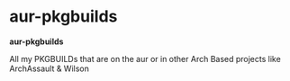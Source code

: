 aur-pkgbuilds
=============

**aur-pkgbuilds**

All my PKGBUILDs that are on the aur or in other Arch Based projects like ArchAssault & Wilson
